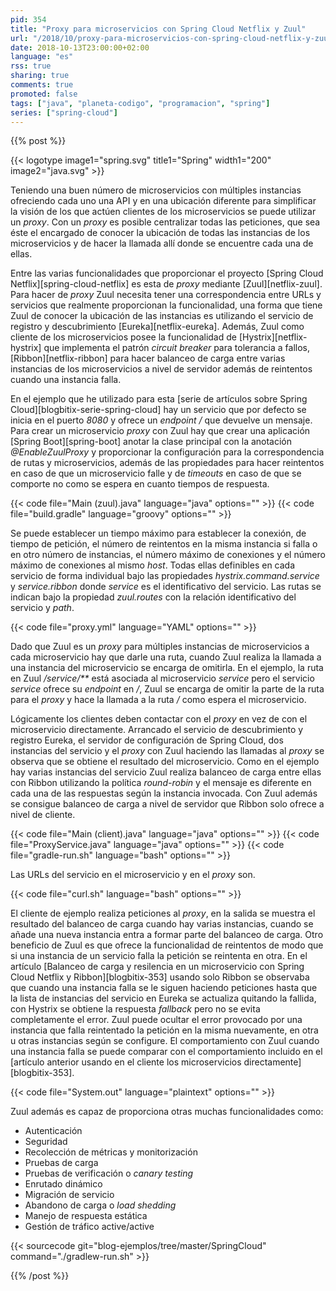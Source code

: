 ```yaml
---
pid: 354
title: "Proxy para microservicios con Spring Cloud Netflix y Zuul"
url: "/2018/10/proxy-para-microservicios-con-spring-cloud-netflix-y-zuul/"
date: 2018-10-13T23:00:00+02:00
language: "es"
rss: true
sharing: true
comments: true
promoted: false
tags: ["java", "planeta-codigo", "programacion", "spring"]
series: ["spring-cloud"]
---
```


{{% post %}}

{{< logotype image1="spring.svg" title1="Spring" width1="200" image2="java.svg" >}}

Teniendo una buen número de microservicios con múltiples instancias ofreciendo cada uno una API y en una ubicación diferente para simplificar la visión de los que actúen clientes de los microservicios se puede utilizar un _proxy_. Con un _proxy_ es posible centralizar todas las peticiones, que sea éste el encargado de conocer la ubicación de todas las instancias de los microservicios y de hacer la llamada allí donde se encuentre cada una de ellas.

Entre las varias funcionalidades que proporcionar el proyecto [Spring Cloud Netflix][spring-cloud-netflix] es esta de _proxy_ mediante [Zuul][netflix-zuul]. Para hacer de _proxy_ Zuul necesita tener una correspondencia entre URLs y servicios que realmente proporcionan la funcionalidad, una forma que tiene Zuul de conocer la ubicación de las instancias es utilizando el servicio de registro y descubrimiento [Eureka][netflix-eureka]. Además, Zuul como cliente de los microservicios posee la funcionalidad de [Hystrix][netflix-hystrix] que implementa el patrón _circuit breaker_ para tolerancia a fallos, [Ribbon][netflix-ribbon] para hacer balanceo de carga entre varias instancias de los microservicios a nivel de servidor además de reintentos cuando una instancia falla.

En el ejemplo que he utilizado para esta [serie de artículos sobre Spring Cloud][blogbitix-serie-spring-cloud] hay un servicio que por defecto se inicia en el puerto _8080_ y ofrece un _endpoint_ _/_ que devuelve un mensaje. Para crear un microservicio _proxy_ con Zuul hay que crear una aplicación [Spring Boot][spring-boot] anotar la clase principal con la anotación _@EnableZuulProxy_ y proporcionar la configuración para la correspondencia de rutas y microservicios, además de las propiedades para hacer reintentos en caso de que un microservicio falle y de _timeouts_ en caso de que se comporte no como se espera en cuanto tiempos de respuesta.

{{< code file="Main (zuul).java" language="java" options="" >}}
{{< code file="build.gradle" language="groovy" options="" >}}

Se puede establecer un tiempo máximo para establecer la conexión, de tiempo de petición, el número de reintentos en la misma instancia si falla o en otro número de instancias, el número máximo de conexiones y el número máximo de conexiones al mismo _host_. Todas ellas definibles en cada servicio de forma individual bajo las propiedades _hystrix.command.service_ y _service.ribbon_ donde _service_ es el identificativo del servicio. Las rutas se indican bajo la propiedad _zuul.routes_ con la relación identificativo del servicio y _path_.

{{< code file="proxy.yml" language="YAML" options="" >}}

Dado que Zuul es un _proxy_ para múltiples instancias de microservicios a cada microservicio hay que darle una ruta, cuando Zuul realiza la llamada a una instancia del microservicio se encarga de omitirla. En el ejemplo, la ruta en Zuul _/service/**_ está asociada al microservicio _service_ pero el servicio _service_ ofrece su _endpoint_ en _/_, Zuul se encarga de omitir la parte de la ruta para el _proxy_ y hace la llamada a la ruta _/_ como espera el microservicio.

Lógicamente los clientes deben contactar con el _proxy_ en vez de con el microservicio directamente. Arrancado el servicio de descubrimiento y registro Eureka, el servidor de configuración de Spring Cloud, dos instancias del servicio y el _proxy_ con Zuul haciendo las llamadas al _proxy_ se observa que se obtiene el resultado del microservicio. Como en el ejemplo hay varias instancias del servicio Zuul realiza balanceo de carga entre ellas con Ribbon utilizando la política _round-robin_ y el mensaje es diferente en cada una de las respuestas según la instancia invocada. Con Zuul además se consigue balanceo de carga a nivel de servidor que Ribbon solo ofrece a nivel de cliente.

{{< code file="Main (client).java" language="java" options="" >}}
{{< code file="ProxyService.java" language="java" options="" >}}
{{< code file="gradle-run.sh" language="bash" options="" >}}

Las URLs del servicio en el microservicio y en el _proxy_ son.

{{< code file="curl.sh" language="bash" options="" >}}

El cliente de ejemplo realiza peticiones al _proxy_, en la salida se muestra el resultado del balanceo de carga cuando hay varias instancias, cuando se añade una nueva instancia entra a formar parte del balanceo de carga. Otro beneficio de Zuul es que ofrece la funcionalidad de reintentos de modo que si una instancia de un servicio falla la petición se reintenta en otra. En el artículo [Balanceo de carga y resilencia en un microservicio con Spring Cloud Netflix y Ribbon][blogbitix-353] usando solo Ribbon se observaba que cuando una instancia falla se le siguen haciendo peticiones hasta que la lista de instancias del servicio en Eureka se actualiza quitando la fallida, con Hystrix se obtiene la respuesta _fallback_ pero no se evita completamente el error. Zuul puede ocultar el error provocado por una instancia que falla reintentado la petición en la misma nuevamente, en otra u otras instancias según se configure. El comportamiento con Zuul cuando una instancia falla se puede comparar con el comportamiento incluido en el [artículo anterior usando en el cliente los microservicios directamente][blogbitix-353].

{{< code file="System.out" language="plaintext" options="" >}}

Zuul además es capaz de proporciona otras muchas funcionalidades como:

* Autenticación
* Seguridad
* Recolección de métricas y monitorización
* Pruebas de carga
* Pruebas de verificación o _canary testing_
* Enrutado dinámico
* Migración de servicio
* Abandono de carga o _load shedding_
* Manejo de respuesta estática
* Gestión de tráfico active/active

{{< sourcecode git="blog-ejemplos/tree/master/SpringCloud" command="./gradlew-run.sh" >}}

{{% /post %}}
